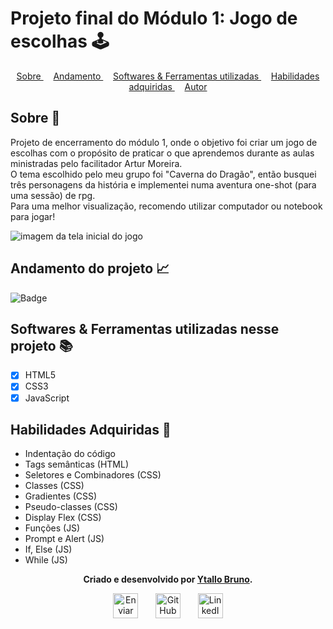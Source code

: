 # Projeto final do Módulo 1: Jogo de escolhas 🕹️

<div align=center>
  <a href="#sobre" align=center> Sobre </a>&nbsp;&nbsp;&nbsp;
  <a href="#andamento" align=center> Andamento </a>&nbsp;&nbsp;&nbsp;
  <a href="#linguagens" align=center> Softwares & Ferramentas utilizadas </a>&nbsp;&nbsp;&nbsp;
  <a href="#habilidades" align=center> Habilidades adquiridas </a>&nbsp;&nbsp;&nbsp;
  <a href="#autor" align=center> Autor </a> 
</div>

<h2 id="sobre">Sobre 🔎</h2>
<p>Projeto de encerramento do módulo 1, onde o objetivo foi criar um jogo de escolhas com o propósito de praticar o que aprendemos durante as aulas ministradas pelo facilitador Artur Moreira. <br>
O tema escolhido pelo meu grupo foi "Caverna do Dragão", então busquei três personagens da história e implementei numa aventura one-shot (para uma sessão) de rpg.<br>
Para uma melhor visualização, recomendo utilizar computador ou notebook para jogar!</p>

<img src="./CavernaDoDragão.png" alt="imagem da tela inicial do jogo">

<h2 id="andamento">Andamento do projeto 📈</h2>

![Badge](https://img.shields.io/website?down_message=offline&label=status&style=for-the-badge&up_color=g&up_message=concluido&url=https%3A%2F%2Fytallobruno.github.io%2Fprojetofinalmodulo1resilia%2F)

<h2 id="linguagens">Softwares & Ferramentas utilizadas nesse projeto 📚</h2>

- [x] HTML5
- [x] CSS3
- [x] JavaScript

<h2 id="habilidades">Habilidades Adquiridas 📝</h2>

- Indentação do código
- Tags semânticas (HTML)
- Seletores e Combinadores (CSS)
- Classes (CSS)
- Gradientes (CSS)
- Pseudo-classes (CSS)
- Display Flex (CSS)
- Funções (JS)
- Prompt e Alert (JS)
- If, Else (JS)
- While (JS)

<div id="autor" align="center">
  
  **Criado e desenvolvido por [Ytallo Bruno](https://www.linkedin.com/in/ytallobruno/).**
  
 <div align="center"> 
    <a href="mailto:ytallobruno@hotmail.com"><img src="https://cdn-icons-png.flaticon.com/512/2525/2525737.png" height="40em" title="Enviar E-mail"></a>
   &nbsp;&nbsp;&nbsp;&nbsp;&nbsp;
   <a href="https://github.com/ytallobruno" target="_blank"><img src="https://cdn-icons-png.flaticon.com/512/733/733553.png" height="40em" title="GitHub de Ytallo"></a>
   &nbsp;&nbsp;&nbsp;&nbsp;&nbsp;
   <a href="https://www.linkedin.com/in/ytallobruno/" target="_blank"><img src="https://cdn-icons-png.flaticon.com/512/145/145807.png" height="40em" title="LinkedIn de Ytallo"></a>
 </div>
</div>
